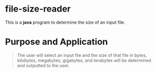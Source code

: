 # file-size-reader
This is a **java** program to determine the size of an input file.


# Purpose and Application
> The user will select an input file and the size of that file in bytes, kilobytes,
megabytes, gigabytes, and terabytes will be determined and outputted to the user.
